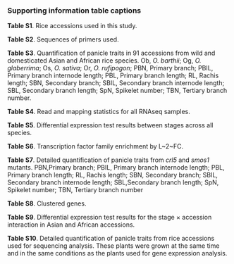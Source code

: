 ### Supporting information table captions

**Table S1**.
Rice accessions used in this study.

**Table S2**.
Sequences of primers used.

**Table S3**.
Quantification of panicle traits in 91 accessions from wild and domesticated Asian and African rice species.
Ob, *O. barthii*;
Og, *O. glaberrima*;
Os, *O. sativa*;
Or, *O. rufipogon*;
PBN, Primary branch;
PBIL, Primary branch internode length;
PBL, Primary branch length;
RL, Rachis length;
SBN, Secondary branch;
SBIL, Secondary branch internode length;
SBL, Secondary branch length;
SpN, Spikelet number;
TBN, Tertiary branch number.

**Table S4**.
Read and mapping statistics for all RNAseq samples.

**Table S5**.
Differential expression test results between stages across all species.

**Table S6**.
Transcription factor family enrichment by L~2~FC.

**Table S7**.
Detailed quantification of panicle traits from *crl5* and *smos1* mutants.
PBN,Primary branch;
PBIL, Primary branch internode length;
PBL, Primary branch length;
RL, Rachis length;
SBN, Secondary branch;
SBIL, Secondary branch internode length;
SBL,Secondary branch length;
SpN, Spikelet number;
TBN, Tertiary branch number

**Table S8**.
Clustered genes.

**Table S9**.
Differential expression test results for the stage × accession interaction in Asian and African accessions.

**Table S10**.
Detailed quantification of panicle traits from rice accessions used for sequencing analysis.
These plants were grown at the same time and in the same conditions as the plants used for gene expression analysis. 
